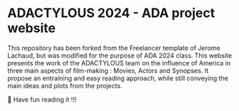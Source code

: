 # ADACTYLOUS 2024 - ADA project website 

This repository has been forked from the Freelancer template of Jerome Lachaud, but was modified for the purpose of ADA 2024 class.
This website presents the work of the ADACTYLOUS team on the influence of America in three main aspects of film-making : Movies, Actors and Synopses. It propose an entraining and easy reading approach, while still conveying the main ideas and plots from the projects.

🎥 Have fun reading it !!!

